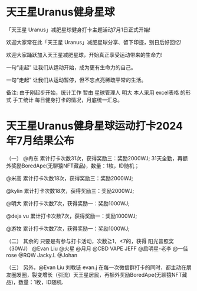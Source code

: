 # 天王星Uranus健身星球

「天王星 Uranus」减肥星球健身打卡主题活动7月1日正式开始!

欢迎大家常在此「天王星 Uranus」减肥星球分享、留下印迹，别日后好回忆! 

欢迎大家踊跃加入天王星减肥星球，开始真正享受运动带来的生命力! 

一句“走起” 让我们从运动开始，成为更有生命力的自己。 

一句“走起” 让我们从运动暂停，但不忘点亮稀疏平常的生活。

备注: 由于刚起步开始，统计工作 暂由 星球管理人 明大 本人采用 excel表格 的形式 手工统计 每日健身打卡的情况，月底统一汇总。

# 天王星Uranus健身星球运动打卡2024年7月结果公布
（一）
@冉东 累计打卡次数31次，获得奖励三：奖励2000WJ; 31天全勤，再额外奖励BoredApe(无聊猿NFT藏品)，数量：1枚，ID随机；

@米高 累计打卡次数18次，获得奖励三：奖励2000WJ; 

@kylin 累计打卡次数18次，获得奖励三：奖励2000WJ; 

@明大 累计打卡次数7次，获得奖励一：奖励1000WJ; 

@deja vu 累计打卡次数7次，获得奖励一：奖励1000WJ; 

@游牧 累计打卡次数7次，获得奖励一：奖励1000WJ; 

（二）
其余的 只要是有参与打卡活动，次数≧1，<7的，获得 阳光普照奖（30WJ）
@Evan Liu @火星 @月月 @CBD VAPE JEFF @启明星-老李 @一佳rose @RQW Jacky.L @Johan 

（三）
另外，@Evan Liu 刘教链 evan.j 在每一次微信群打卡的同时，都主动在朋友圈发圈，裂变增长（引流）天王星居民，再额外奖励BoredApe(无聊猿NFT藏品)，数量：1枚，ID随机.



